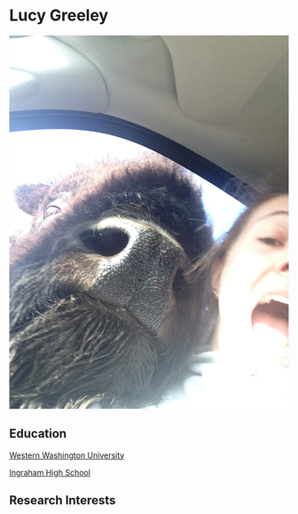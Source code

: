 
# Lucy Greeley

![picture of me!](IMG_2861.jpeg "Lucy")

## Education
    
[Western Washington University](https://www.wwu.edu)
 
[Ingraham High School](https://ingrahamhs.seattleschools.org)

## Research Interests